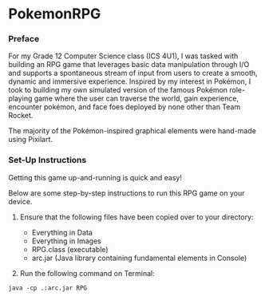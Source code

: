 # PokemonRPG

### Preface
For my Grade 12 Computer Science class (ICS 4U1), I was tasked with building an RPG game that leverages basic data manipulation through I/O 
and supports a spontaneous stream of input from users to create a smooth, dynamic and immersive experience. Inspired by my interest in Pokémon,
I took to building my own simulated version of the famous Pokémon role-playing game where the user can traverse the world, gain experience, 
encounter pokémon, and face foes deployed by none other than Team Rocket. 

The majority of the Pokémon-inspired graphical elements were hand-made using Pixilart.

### ${}$


### Set-Up Instructions

Getting this game up-and-running is quick and easy!

Below are some step-by-step instructions to run this RPG game on your device.

1) Ensure that the following files have been copied over to your directory:
   - Everything in Data
   - Everything in Images
   - RPG.class (executable)
   - arc.jar (Java library containing fundamental elements in Console)

2) Run the following command on Terminal:


```
java -cp .:arc.jar RPG
```

